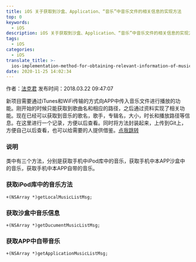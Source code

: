 ```yaml
---
title: iOS 关于获取到沙盒、Application、“音乐”中音乐文件的相关信息的实现方法
top: 0
keywords:
  - iOS
description: iOS 关于获取到沙盒、Application、“音乐”中音乐文件的相关信息的实现方法
tags:
  - iOS
categories:
  - iOS
translate_title: >-
  ios-implementation-method-for-obtaining-relevant-information-of-music-files-in-sandbox,-application-and-music
date: 2020-11-25 14:02:34
---
```


作者：[法克君](https://www.jianshu.com/u/10202a801ac6)
发布时间：2018.03.22 09:47:07

新项目需要通过iTunes和WiFi传输的方式向APP中传入音乐文件进行播放的功能。刚开始的时候只能获取到歌曲名和相应的路径，之后通过资料实现了相关功能。现在已经可以获取到音乐的歌名，歌手，专辑名，大小，时长和播放路径等信息。在这里进行一个记录，方便以后查看。同时将方法封装起来，上传到Git上，方便自己以后查看，也可以给需要的人提供借鉴。[点我跳转](https://github.com/NSLoger/GetSandboxMusic)

<!-- more -->

### 说明
类中有三个方法，分别是获取手机中iPod库中的音乐，获取手机中本APP沙盒中的音乐，获取手机中本APP自带的音乐。

### 获取iPod库中的音乐方法
```
+(NSArray *)getLocalMusicListMsg;
```

### 获取沙盒中音乐信息
```
+(NSArray *)getDucumentMusicListMsg;
```

### 获取APP中自带音乐
```
+(NSArray *)getApplicationMusicListMsg;
```